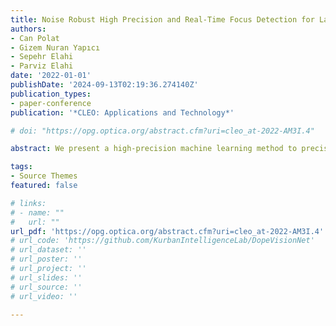 ```yaml
---
title: Noise Robust High Precision and Real-Time Focus Detection for Laser Micromanaging
authors:
- Can Polat
- Gizem Nuran Yapıcı
- Sepehr Elahi
- Parviz Elahi
date: '2022-01-01'
publishDate: '2024-09-13T02:19:36.274140Z'
publication_types:
- paper-conference
publication: '*CLEO: Applications and Technology*'

# doi: "https://opg.optica.org/abstract.cfm?uri=cleo_at-2022-AM3I.4"

abstract: We present a high-precision machine learning method to precisely control laser focus position. We experimentally verified it on different materials and achieved more than 95% accuracy. We simulated the effect of noise on the accuracy.

tags:
- Source Themes
featured: false

# links:
# - name: ""
#   url: ""
url_pdf: 'https://opg.optica.org/abstract.cfm?uri=cleo_at-2022-AM3I.4'
# url_code: 'https://github.com/KurbanIntelligenceLab/DopeVisionNet'
# url_dataset: ''
# url_poster: ''
# url_project: ''
# url_slides: ''
# url_source: ''
# url_video: ''

---
```

